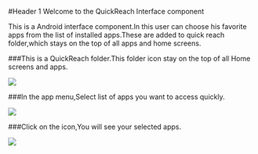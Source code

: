 #Header 1 Welcome to the QuickReach Interface component

This is a Android interface component.In this user can choose his favorite apps from the list of installed apps.These are added to quick reach folder,which stays on the top of all apps and home screens.


###This is a QuickReach folder.This folder icon stay on the top of all Home screens and apps.




![](http://i.imgur.com/kljL3se.png)


###In the app menu,Select list of apps you want to access quickly.

![](http://i.imgur.com/nNVO2l1.png)

###Click on the icon,You will see your selected apps.

![](http://i.imgur.com/Re8H6Vl.png)
